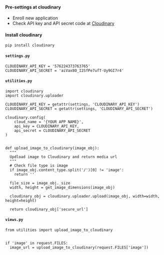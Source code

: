 #### Pre-settings at cloudinary

- Enroll new application
- Check API key and API secret code at <a href="http://cloudinary.com/" target="_blank">Cloudinary</a>


#### Install cloudinary

~~~~
pip install cloudinary
~~~~


#### `settings.py`

~~~~~
CLOUDINARY_API_KEY = '576224373763765'
CLOUDINARY_API_SECRET = 'aiVax8O_I2SfPe7ufT-Uy9GI7r4'
~~~~~


#### `utilities.py`

~~~~
import cloudinary
import cloudinary.uploader

CLOUDINARY_API_KEY = getattr(settings, 'CLOUDINARY_API_KEY')
CLOUDINARY_API_SECRET = getattr(settings, 'CLOUDINARY_API_SECRET')

cloudinary.config( 
    cloud_name = '{YOUR APP NAME}', 
    api_key = CLOUDINARY_API_KEY, 
    api_secret = CLOUDINARY_API_SECRET 
)


def upload_image_to_cloudinary(image_obj):
  """
  Updload image to Cloudinary and return media url
  """
  # Check file type is image
  if image_obj.content_type.split('/')[0] != 'image':
    return ''

  file_size = image_obj._size
  width, height = get_image_dimensions(image_obj)

  cloudinary_obj = cloudinary.uploader.upload(image_obj, width=width, height=height)

  return cloudinary_obj['secure_url']
~~~~


#### `views.py`

~~~~
from utilities import upload_image_to_cloudinary


if 'image' in request.FILES:
  image_url = upload_image_to_cloudinary(request.FILES['image'])
~~~~
